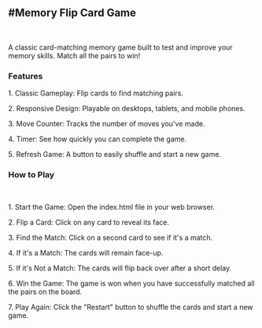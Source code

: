 <h2>#Memory Flip Card Game</h2>
<br>
<p>A classic card-matching memory game built to test and improve your memory skills. Match all the pairs to win!
</p>
<h3> Features</h3>

<p> 1. Classic Gameplay: Flip cards to find matching pairs. <br></p>
<p> 2. Responsive Design: Playable on desktops, tablets, and mobile phones.</p>
<p> 3. Move Counter: Tracks the number of moves you've made. <br></p>
<p> 4. Timer: See how quickly you can complete the game. <br></p>
<p> 5. Refresh Game: A button to easily shuffle and start a new game. <br></p>
<h3> How to Play</h3>
<br>
<p>1. Start the Game: Open the index.html file in your web browser. <br></p>
<p>2. Flip a Card: Click on any card to reveal its face. <br></p>
<p>3. Find the Match: Click on a second card to see if it's a match. <br></p>
<p>4. If it's a Match: The cards will remain face-up. <br></p>
<p>5. If it's Not a Match: The cards will flip back over after a short delay. <br></p>
<p>6. Win the Game: The game is won when you have successfully matched all the pairs on the board. <br></p>

<p>7. Play Again: Click the "Restart" button to shuffle the cards and start a new game. <br></p>
